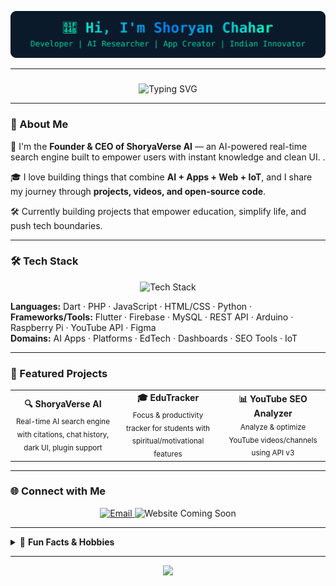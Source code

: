 
<p align="center">
  <img src="https://raw.githubusercontent.com/Shoryan1/Shoryan1/main/banner.svg" alt="Shoryan Banner" />
</p>


---

###


<p align="center">
  <img src="https://readme-typing-svg.demolab.com?font=Fira+Code&weight=600&size=24&pause=1000&color=blue&center=true&vCenter=true&width=550&lines=Empowering+Bharat+through+Innovation;Building+AI+%2B+IoT+for+Everyone;Always+Learning+by+Doing+%F0%9F%92%AA" alt="Typing SVG" />
</p>



---

### 🧠 About Me

🚀 I'm the **Founder & CEO of ShoryaVerse AI** — an AI-powered real-time search engine built to empower users with instant knowledge and clean UI.
.

🎓 I love building things that combine **AI + Apps + Web + IoT**, and I share my journey through **projects, videos, and open-source code**.

🛠️ Currently building projects that empower education, simplify life, and push tech boundaries.


---

### 🛠️ Tech Stack

<p align="center">
  <img src="https://skillicons.dev/icons?i=dart,php,js,html,css,python,cpp,flutter,firebase,mysql,figma,arduino,raspberrypi" alt="Tech Stack" />
</p>

**Languages:** Dart · PHP · JavaScript · HTML/CSS · Python · 
**Frameworks/Tools:** Flutter · Firebase · MySQL · REST API · Arduino · Raspberry Pi · YouTube API · Figma  
**Domains:** AI Apps · Platforms · EdTech · Dashboards · SEO Tools · IoT

---

### 🚀 Featured Projects

<table>
  <tr>
    <td align="center" width="33%">
      <b>🔍 ShoryaVerse AI</b><br>
      <sub>Real-time AI search engine with citations, chat history, dark UI, plugin support</sub>
    </td>
    <td align="center" width="33%">
      <b>🎓 EduTracker</b><br>
      <sub>Focus & productivity tracker for students with spiritual/motivational features</sub>
    </td>
    <td align="center" width="33%">
      <b>📊 YouTube SEO Analyzer</b><br>
      <sub>Analyze & optimize YouTube videos/channels using API v3</sub>
    </td>
  </tr>
</table>

---

### 🌐 Connect with Me

<p align="center">
  <a href="mailto:shoryan.chahar@gmail.com">
    <img src="https://img.shields.io/badge/email-333333?style=for-the-badge&logo=gmail&logoColor=red&labelColor=black" alt="Email" />
  </a>
  <img src="https://img.shields.io/badge/Website-Coming%20Soon-blueviolet?style=for-the-badge&logo=google-chrome&logoColor=white&labelColor=black" alt="Website Coming Soon"/>
</p>

---


<details>
  <summary>🎉 <b>Fun Facts & Hobbies</b></summary>
  <ul>
    <li>🧘 Interested in Indian spirituality & mythology</li>
    <li>💬 Love explaining tech in Hindi to help beginners</li>
    <li>🤖 Build AI + IoT prototypes for fun and learning</li>
    <li>🎥 Enjoy creating YouTube Shorts on AI tools & coding</li>
  </ul>
</details>

---

<p align="center">
  <img src="https://capsule-render.vercel.app/api?type=waving&height=180&section=footer&text=🚀%20Let’s%20Innovate%20Together&fontSize=30&fontColor=cyan&animation=twinkling&color=0:00ffc2,100:007cf0" />
</p>
